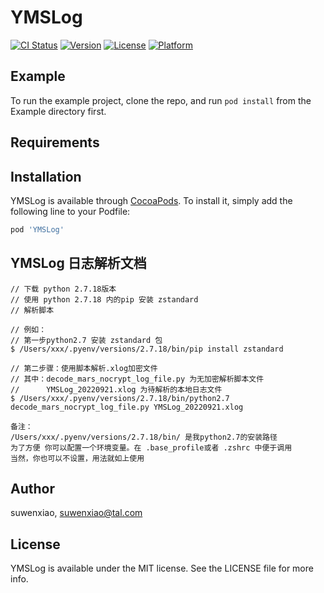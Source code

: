 # YMSLog

[![CI Status](https://img.shields.io/travis/suwenxiao/YMSLog.svg?style=flat)](https://travis-ci.org/suwenxiao/YMSLog)
[![Version](https://img.shields.io/cocoapods/v/YMSLog.svg?style=flat)](https://cocoapods.org/pods/YMSLog)
[![License](https://img.shields.io/cocoapods/l/YMSLog.svg?style=flat)](https://cocoapods.org/pods/YMSLog)
[![Platform](https://img.shields.io/cocoapods/p/YMSLog.svg?style=flat)](https://cocoapods.org/pods/YMSLog)

## Example

To run the example project, clone the repo, and run `pod install` from the Example directory first.

## Requirements

## Installation

YMSLog is available through [CocoaPods](https://cocoapods.org). To install
it, simply add the following line to your Podfile:

```ruby
pod 'YMSLog'
```

## YMSLog 日志解析文档

```
// 下载 python 2.7.18版本
// 使用 python 2.7.18 内的pip 安装 zstandard
// 解析脚本

// 例如： 
// 第一步python2.7 安装 zstandard 包
$ /Users/xxx/.pyenv/versions/2.7.18/bin/pip install zstandard

// 第二步骤：使用脚本解析.xlog加密文件
// 其中：decode_mars_nocrypt_log_file.py 为无加密解析脚本文件
//      YMSLog_20220921.xlog 为待解析的本地日志文件
$ /Users/xxx/.pyenv/versions/2.7.18/bin/python2.7 decode_mars_nocrypt_log_file.py YMSLog_20220921.xlog

备注：
/Users/xxx/.pyenv/versions/2.7.18/bin/ 是我python2.7的安装路径
为了方便 你可以配置一个环境变量。在 .base_profile或者 .zshrc 中便于调用
当然，你也可以不设置，用法就如上使用

```

## Author

suwenxiao, suwenxiao@tal.com

## License

YMSLog is available under the MIT license. See the LICENSE file for more info.
